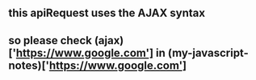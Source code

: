 ## this apiRequest uses the AJAX syntax

## so please check (ajax)['https://www.google.com'] in (my-javascript-notes)['https://www.google.com']

